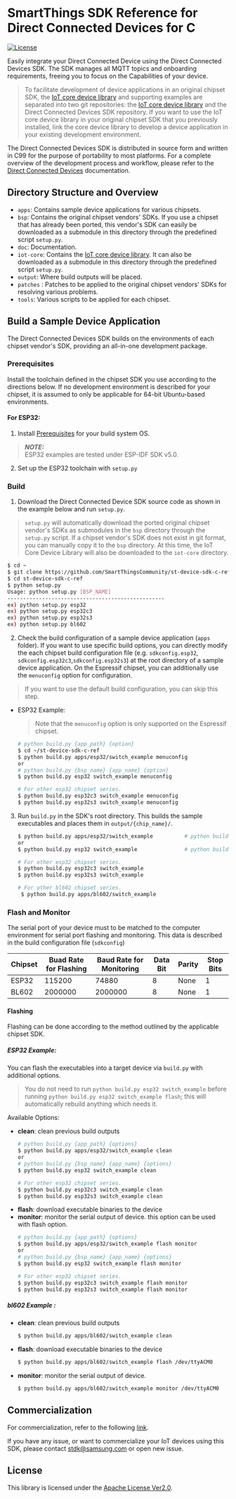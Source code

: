 # SmartThings SDK Reference for Direct Connected Devices for C

[![License](https://img.shields.io/badge/licence-Apache%202.0-brightgreen.svg?style=flat)](LICENSE)

Easily integrate your Direct Connected Device using the Direct Connected Devices SDK. The SDK manages all MQTT topics and onboarding requirements, freeing you to focus on the Capabilities of your device.

> To facilitate development of device applications in an original chipset SDK, the [IoT core device library](https://github.com/SmartThingsCommunity/st-device-sdk-c) and supporting examples are separated into two git repositories:
the [IoT core device library](https://github.com/SmartThingsCommunity/st-device-sdk-c) and the Direct Connected Devices SDK repository. If you want to use the IoT core device library in your original chipset SDK that you previously installed, link the core device library to develop a device application in your existing development environment.

The Direct Connected Devices SDK is distributed in source form and written in C99 for the purpose of portability to most platforms. For a complete overview of the development process and workflow, please refer to the [Direct Connected Devices](https://developer.smartthings.com/docs/devices/direct-connected/get-started) documentation.

## Directory Structure and Overview

- `apps`: Contains sample device applications for various chipsets.
- `bsp`: Contains the original chipset vendors' SDKs.  If you use a chipset that has already been ported, this vendor's SDK can easily be downloaded as a submodule in this directory through the predefined script `setup.py`.
- `doc`: Documentation.
- `iot-core`: Contains the [IoT core device library](https://github.com/SmartThingsCommunity/st-device-sdk-c). It can also be downloaded as a submodule in this directory through the predefined script `setup.py`.
- `output`: Where build outputs will be placed.
- `patches` : Patches to be applied to the original chipset vendors' SDKs for resolving various problems.
- `tools`: Various scripts to be applied for each chipset.

## Build a Sample Device Application

The Direct Connected Devices SDK builds on the environments of each chipset vendor's SDK, providing an all-in-one development package.

### Prerequisites

Install the toolchain defined in the chipset SDK you use according to the directions below. If no development environment is described for your chipset, it is assumed to only be applicable for 64-bit Ubuntu-based environments.

#### For ESP32:
1. Install [Prerequisites](https://docs.espressif.com/projects/esp-idf/en/latest/esp32/get-started/linux-macos-setup.html#step-1-install-prerequisites) for your build system OS.

> **_NOTE:_**  
> ESP32 examples are tested under ESP-IDF SDK v5.0.  

2. Set up the ESP32 toolchain with `setup.py`

### Build

1. Download the Direct Connected Device SDK source code as shown in the example below and run `setup.py`.

> `setup.py` will automatically download the ported original chipset vendor's SDKs as submodules in the `bsp` directory through the `setup.py` script. If a chipset vendor's SDK does not exist in git format, you can manually copy it to the `bsp` directory. At this time, the IoT Core Device Library will also be downloaded to the `iot-core` directory.

 ```sh
 $ cd ~
 $ git clone https://github.com/SmartThingsCommunity/st-device-sdk-c-ref.git
 $ cd st-device-sdk-c-ref
 $ python setup.py
 Usage: python setup.py [BSP_NAME]
 --------------------------------------------------
 ex) python setup.py esp32
 ex) python setup.py esp32c3
 ex) python setup.py esp32s3
 ex) python setup.py bl602
 ```

2. Check the build configuration of a sample device application (`apps` folder). If you want to use specific build options, you can directly modify the each chipset build configuration file (e.g. `sdkconfig.esp32`, `sdkconfig.esp32c3`,`sdkconfig.esp32s3`) at the root directory of a sample device application. On the Espressif chipset, you can additionally use the `menuconfig` option for configuration.

> If you want to use the default build configuration, you can skip this step.

   - ESP32 Example:
     > Note that the `menuconfig` option is only supported on the Espressif chipset.
     ```sh
     # python build.py {app_path} {option}
     $ cd ~/st-device-sdk-c-ref
     $ python build.py apps/esp32/switch_example menuconfig
	 or
     # python build.py {bsp_name} {app_name} {option}
     $ python build.py esp32 switch_example menuconfig

     # For other esp32 chipset series.
     $ python build.py esp32c3 switch_example menuconfig
     $ python build.py esp32s3 switch_example menuconfig
     ```

3. Run `build.py` in the SDK's root directory. This builds the sample executables and places them in `output/{chip_name}/`.

   ```sh
   $ python build.py apps/esp32/switch_example          # python build.py {app_path}
   or
   $ python build.py esp32 switch_example               # python build.py {bsp_name} {app_name}

   # For other esp32 chipset series.
   $ python build.py esp32c3 switch_example
   $ python build.py esp32s3 switch_example
   
   # For other bl602 chipset series.
    $ python build.py apps/bl602/switch_example         
   ```

### Flash and Monitor

The serial port of your device must to be matched to the computer environment for serial port flashing and monitoring. This data is described in the build configuration file (`sdkconfig`)


|Chipset|Buad Rate for Flashing|Baud Rate for Monitoring|Data Bit|Parity|Stop Bits|
|-------|----------------------|------------------------|--------|------|---|
|ESP32|115200|74880|8|None|1|
|BL602|2000000|2000000|8|None|1|

#### Flashing

Flashing can be done according to the method outlined by the applicable chipset SDK.

##### ESP32 Example:

You can flash the executables into a target device via `build.py` with additional options.

> You do not need to run `python build.py esp32 switch_example` before running `python build.py esp32 switch_example flash`; this will automatically rebuild anything which needs it.

Available Options:

- **clean**: clean previous build outputs
  ```sh
  # python build.py {app_path} {options}
  $ python build.py apps/esp32/switch_example clean
  or
  # python build.py {bsp_name} {app_name} {options}
  $ python build.py esp32 switch_example clean

  # For other esp32 chipset series.
  $ python build.py esp32c3 switch_example clean
  $ python build.py esp32s3 switch_example clean
  ```
- **flash**: download executable binaries to the device
- **monitor**: monitor the serial output of device. this option can be used with flash option.
  ```sh
  # python build.py {app_path} {options}
  $ python build.py apps/esp32/switch_example flash monitor
  or
  # python build.py {bsp_name} {app_name} {options}
  $ python build.py esp32 switch_example flash monitor

  # For other esp32 chipset series.
  $ python build.py esp32c3 switch_example flash monitor
  $ python build.py esp32s3 switch_example flash monitor
  ```
##### bl602 Example :

- **clean**: clean previous build outputs
  ```sh 
  $ python build.py apps/bl602/switch_example clean
  ```
- **flash**: download executable binaries to the device
  ```sh 
  $ python build.py apps/bl602/switch_example flash /dev/ttyACM0
  ```
- **monitor**: monitor the serial output of device.
  ```sh 
  $ python build.py apps/bl602/switch_example monitor /dev/ttyACM0
  ```

## Commercialization

For commercialization, refer to the following [link](https://github.com/SmartThingsCommunity/st-device-sdk-c/blob/main/doc/Commercialization_Guide).

If you have any issue, or want to commercialize your IoT devices using this SDK, please contact stdk@samsung.com or open new issue.

## License

This library is licensed under the [Apache License Ver2.0](LICENSE).
